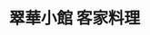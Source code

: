 ---
title: "翠華小館 客家料理"
description: "翠華小館 客家料理"
layout: shop
keywords:
  - 美食競賽
  - 台灣美食
  - 美食精選
datePublished: "2025-06-30"
dateModified: "2025-07-07"
city: "台東縣"
district: "池上鄉"
address: "台東縣池上鄉中山路237號"
phone: "089863487"
geo: "23.125247816251342, 121.21940281524563"
google_map: "https://maps.app.goo.gl/rY6rAEqsSkWJNnf28"
footinder: "https://footinder.com.tw/%E5%8F%B0%E6%9D%B1%E7%B8%A3%E6%B1%A0%E4%B8%8A%E9%84%89/77682/"
official: "https://www.facebook.com/meihakkafood/"
award:
  - name: "500盤"
    year: "2024"
    entries:
      - dishes:
          - "白斬雞"

---